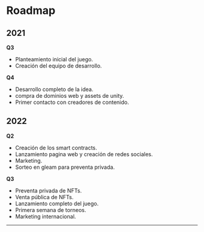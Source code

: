 # Roadmap

## 2021

**Q3**

* Planteamiento inicial del juego.
* Creación del equipo de desarrollo.

**Q4**

* Desarrollo completo de la idea.
* compra de dominios web y assets de unity.
* Primer contacto con creadores de contenido.

## 2022

**Q2**

* Creación de los smart contracts.
* Lanzamiento pagina web y creación de redes sociales.
* Marketing.
* Sorteo en gleam para preventa privada.

**Q3**

* Preventa privada de NFTs.
* Venta pública de NFTs.
* Lanzamiento completo del juego.
* Primera semana de torneos.
* Marketing internacional.

***
